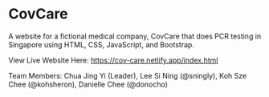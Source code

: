 # CovCare
A website for a fictional medical company, CovCare that does PCR testing in Singapore using HTML, CSS, JavaScript, and Bootstrap.

View Live Website Here: https://cov-care.netlify.app/index.html

Team Members: Chua Jing Yi (Leader), Lee Si Ning (@sningly), Koh Sze Chee (@kohsheron), Danielle Chee (@donocho)
